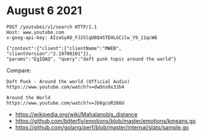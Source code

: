 # August 6 2021

~~~
POST /youtubei/v1/search HTTP/1.1
Host: www.youtube.com
x-goog-api-key: AIzaSyAO_FJ2SlqU8Q4STEHLGCilw_Y9_11qcW8

{"context":{"client":{"clientName":"MWEB", "clientVersion":"2.19700101"}},
"params":"EgIQAQ", "query":"daft punk topic around the world"}
~~~

Compare:

~~~
Daft Punk - Around the world (Official Audio)
https://www.youtube.com/watch?v=dwDns8x3Jb4

Around the World
https://www.youtube.com/watch?v=Jb6gcoR266U
~~~

- <https://wikipedia.org/wiki/Mahalanobis_distance>
- https://github.com/bitterfly/emotions/blob/master/emotions/kmeans.go
- https://github.com/golang/perf/blob/master/internal/stats/sample.go
